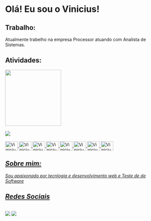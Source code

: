 <h1>Olá! Eu sou o Vinicius!</h1>
<h2><strong>Trabalho:</strong></h2>
<p>Atualmente trabelho na empresa Processor atuando com Analista de Sistemas.</p>

<h2><strong>Atividades:</strong></h2>
<div>
 <a href="https://github.com/shabazzBr">
  <img height="180em" src="https://github-readme-stats.vercel.app/api?username=shabazzBr&show_icons=true&theme=white&include_all_commits=true&count_private=true"/>
</div>
  
<div style="display: inline_block"><br>
     <img src="https://github-readme-stats.vercel.app/api/top-langs/?username=anuraghazra&layout=dark"/>
</div>
 <div style="display: inline_block"><br>
    <img align="center" alt="Vinicius-HML" height="30" width="40"  src="https://cdn.jsdelivr.net/gh/devicons/devicon/icons/html5/html5-plain-wordmark.svg" /> 
    <img align="center" alt="Vinicius-CSS" height="30" width="40"  src="https://cdn.jsdelivr.net/gh/devicons/devicon/icons/css3/css3-plain-wordmark.svg" /> 
    <img align="center" alt="Vinicius-JS" height="30" width="40"  src="https://cdn.jsdelivr.net/gh/devicons/devicon/icons/javascript/javascript-plain.svg" />
    <img align="center" alt="Vinicius-Typescript" height="30" width="40"  src="https://cdn.jsdelivr.net/gh/devicons/devicon/icons/typescript/typescript-original.svg" />
    <img align="center" alt="Vinicius-Vuejs" height="30" width="40"  src="https://cdn.jsdelivr.net/gh/devicons/devicon/icons/vuejs/vuejs-original.svg" /> 
    <img align="center" alt="Vinicius-React" height="30" width="40"  src="https://cdn.jsdelivr.net/gh/devicons/devicon/icons/react/react-original.svg" />
    <img align="center" alt="Vinicius-Nodejs" height="30" width="40"  src="https://cdn.jsdelivr.net/gh/devicons/devicon/icons/nodejs/nodejs-plain.svg" /> 
   <img align="center" alt="Vinicius-Python" height="30" width="40"  src="https://cdn.jsdelivr.net/gh/devicons/devicon/icons/python/python-original.svg" />
 </div>
  <em/>
 
  <h2><strong>Sobre mim:</strong></h2>
 <p>Sou apaixonado por tecnlogia e desenvolvimento web e Teste de de Software</p>
 
 
 
 <h2> Redes Sociais</h2>
  <div><br/>
      <a href="https://www.linkedin.com/in/vinicius-p-538340ba" target="_blank"><img src="https://img.shields.io/badge/LinkedIn-0077B5?style=for-the-badge&logo=linkedin&logoColor=white" target="_blank" ></a>
    <a href="https://discord.com/genexus#8302" target="_blank"><img src="https://img.shields.io/badge/Discord-7289DA?style=for-the-badge&logo=discord&logoColor=white" target="_blank"></a>
</div>
 
 
